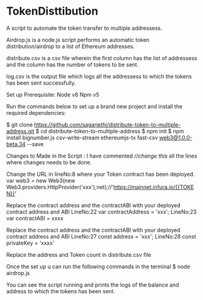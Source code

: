 # TokenDisttibution
A script to automate the token transfer to multiple addressess.

Airdrop.js is a node.js script performs an automatic token distribution/airdrop to a list of Ethereum addresses. 

distribute.csv is a csv file wherein the first column has the list of addressess and the column has the number of tokens to be sent.

log.csv is the output file which logs all the addressess to which the tokens has been sent successfully. 

Set up
Prerequisite:
Node v8
Npm v5

Run the commands below to set up a brand new project and install the required dependencies:

$ git clone https://github.com/sagarjethi/distribute-token-to-multiple-address.git
$ cd distribute-token-to-multiple-address
$ npm init
$ npm install bignumber.js csv-write-stream ethereumjs-tx fast-csv web3@1.0.0-beta.34  --save

 
Changes to Made in the Script :
I have commented *//change this* all the lines where changes needs to be done. 

Change the URL in lineNo:8 where your Token contract has been deployed. 
var web3 = new Web3(new Web3.providers.HttpProvider('xxx'),net);//'https://mainnet.infura.io/{{TOKEN}}'

Replace the contract address and the contractABI with your deployed contract address and ABI
LineNo:22 var contractAddress = 'xxx';
LineNo:23 var contractABI = xxxx


Replace the contract address and the contractABI with your deployed contract address and ABI
LineNo:27 const address = 'xxx';
LineNo:28 const privateKey = 'xxxx'

Replace the address and Token count in distribute.csv file

Once the set up u can run the following commands in the terminal
$ node airdrop.js 

You can see the script running and prints the logs of the balance and address to which the tokens has been sent. 

 

